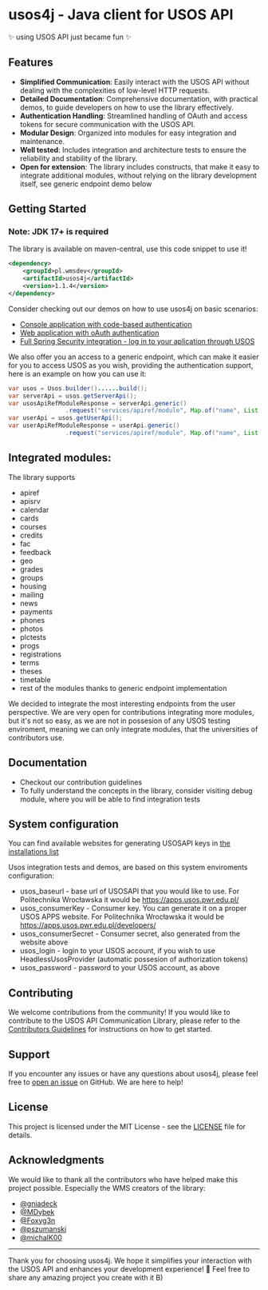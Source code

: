 # usos4j - Java client for USOS API

✨ using USOS API just became fun ✨

## Features

- **Simplified Communication**: Easily interact with the USOS API without dealing with the complexities of low-level HTTP requests.
- **Detailed Documentation**: Comprehensive documentation, with practical demos, to guide developers on how to use the library effectively.
- **Authentication Handling**: Streamlined handling of OAuth and access tokens for secure communication with the USOS API.
- **Modular Design**: Organized into modules for easy integration and maintenance.
- **Well tested**: Includes integration and architecture tests to ensure the reliability and stability of the library.
- **Open for extension**: The library includes constructs, that make it easy to integrate additional modules, without relying on the library development itself, see generic endpoint demo below

## Getting Started

### Note: JDK 17+ is required

The library is available on maven-central, use this code snippet to use it!
```XML
<dependency>
    <groupId>pl.wmsdev</groupId>
    <artifactId>usos4j</artifactId>
    <version>1.1.4</version>
</dependency>
```

Consider checking out our demos on how to use usos4j on basic scenarios:

- [Console application with code-based authentication](https://github.com/WMS-DEV/usos4j/tree/master/demo)
- [Web application with oAuth authentication](https://github.com/WMS-DEV/usos4j/tree/master/spring-demo)
- [Full Spring Security integration - log in to your aplication through USOS](https://github.com/WMS-DEV/usos4j/tree/master/spring-security-demo)

We also offer you an access to a generic endpoint, which can make it easier for you to access USOS as you wish, providing the authentication support, here is an example on how you can use it:
```java
var usos = Usos.builder()......build();
var serverApi = usos.getServerApi();
var usosApiRefModuleResponse = serverApi.generic()
                .request("services/apiref/module", Map.of("name", List.of("services/crstests")), UsosApiRefModule.class); // this is performed as an unauthenticated API client
var userApi = usos.getUserApi();
var userApiRefModuleResponse = userApi.generic()
                .request("services/apiref/module", Map.of("name", List.of("services/crstests")), UsosApiRefModule.class); // this is performed as a user
```

## Integrated modules:
The library supports
- apiref
- apisrv
- calendar
- cards
- courses
- credits
- fac
- feedback
- geo
- grades
- groups
- housing
- mailing
- news
- payments
- phones
- photos
- plctests
- progs
- registrations
- terms
- theses
- timetable
- rest of the modules thanks to generic endpoint implementation

We decided to integrate the most interesting endpoints from the user perspective. We are very open for contributions integrating more modules, but it's not so easy, as we are not in possesion of any USOS testing enviroment, meaning we can only integrate modules, that the universities of contributors use.

## Documentation

- Checkout our contribution guidelines
- To fully understand the concepts in the library, consider visiting debug module, where you will be able to find integration tests

## System configuration

You can find available websites for generating USOSAPI keys in [the installations list](https://apps.usos.edu.pl/developers/api/definitions/installations/) 

Usos integration tests and demos, are based on this system enviroments configuration:

- usos_baseurl - base url of USOSAPI that you would like to use. For Politechnika Wrocławska it would be https://apps.usos.pwr.edu.pl/
- usos_consumerKey - Consumer key. You can generate it on a proper USOS APPS website. For Politechnika Wrocławska it would be https://apps.usos.pwr.edu.pl/developers/
- usos_consumerSecret - Consumer secret, also generated from the website above
- usos_login - login to your USOS account, if you wish to use HeadlessUsosProvider (automatic possesion of authorization tokens)
- usos_password - password to your USOS account, as above

## Contributing

We welcome contributions from the community! If you would like to contribute to the USOS API Communication Library, please refer to the [Contributors Guidelines](git/usos4j-prod/CONTRIBUTORS.md) for instructions on how to get started.

## Support

If you encounter any issues or have any questions about usos4j, please feel free to [open an issue](../../issues) on GitHub. We are here to help!

## License

This project is licensed under the MIT License - see the [LICENSE](LICENSE) file for details.

## Acknowledgments

We would like to thank all the contributors who have helped make this project possible. Especially the WMS creators of the library:
- [@gniadeck](https://github.com/gniadeck)
- [@MDybek](https://github.com/MDybek)
- [@Foxyg3n](https://github.com/Foxyg3n)
- [@pszumanski](https://github.com/pszumanski)
- [@michalK00](https://github.com/michalK00)

---

Thank you for choosing usos4j. We hope it simplifies your interaction with the USOS API and enhances your development experience! 🚀
Feel free to share any amazing project you create with it B)
